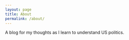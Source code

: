 ```yaml
---
layout: page
title: About
permalink: /about/
---
```


A blog for my thoughts as I learn to understand US politics.